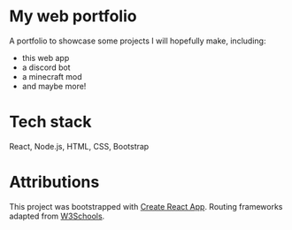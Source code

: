 # My web portfolio

A portfolio to showcase some projects I will hopefully make, including:
- this web app
- a discord bot
- a minecraft mod
- and maybe more!

# Tech stack
React, Node.js, HTML, CSS, Bootstrap

# Attributions
This project was bootstrapped with [Create React App](https://github.com/facebook/create-react-app).
Routing frameworks adapted from [W3Schools](https://www.w3schools.com/react/react_router.asp).
